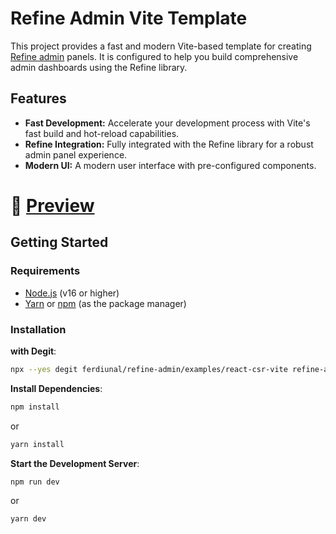 # Refine Admin Vite Template

This project provides a fast and modern Vite-based template for creating [Refine admin](https://github.com/ferdiunal/refine-admin) panels. It is configured to help you build comprehensive admin dashboards using the Refine library.

## Features

- **Fast Development:** Accelerate your development process with Vite's fast build and hot-reload capabilities.
- **Refine Integration:** Fully integrated with the Refine library for a robust admin panel experience.
- **Modern UI:** A modern user interface with pre-configured components.

# 💪 [Preview](https://refine-admin-vite.vercel.app)

## Getting Started

### Requirements

- [Node.js](https://nodejs.org/) (v16 or higher)
- [Yarn](https://yarnpkg.com/) or [npm](https://www.npmjs.com/) (as the package manager)

### Installation

**with Degit**:

```bash
npx --yes degit ferdiunal/refine-admin/examples/react-csr-vite refine-admin --force
```

**Install Dependencies**:

```bash
npm install
```
or
```bash
yarn install
```
**Start the Development Server**:
```bash
npm run dev
```
or
```bash
yarn dev
```
